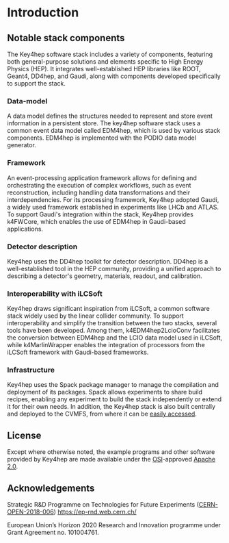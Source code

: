 # Introduction


## Notable stack components

The Key4hep software stack includes a variety of components, featuring both general-purpose solutions and elements specific to High Energy Physics (HEP). It integrates well-established HEP libraries like ROOT, Geant4, DD4hep, and Gaudi, along with components developed specifically to support the stack.

### Data-model

A data model defines the structures needed to represent and store event information in a persistent store. The key4hep software stack uses a common event data model called EDM4hep, which is used by various stack components. EDM4hep is implemented with the PODIO data model generator.

### Framework

An event-processing application framework allows for defining and orchestrating the execution of complex workflows, such as event reconstruction, including handling data transformations and their interdependencies. For its processing framework, Key4hep adopted Gaudi, a widely used framework established in experiments like LHCb and ATLAS. To support Gaudi's integration within the stack, Key4hep provides k4FWCore, which enables the use of EDM4hep in Gaudi-based applications.

### Detector description

Key4hep uses the DD4hep toolkit for detector description. DD4hep is a well-established tool in the HEP community, providing a unified approach to describing a detector's geometry, materials, readout, and calibration. 

### Interoperability with iLCSoft

Key4hep draws significant inspiration from iLCSoft, a common software stack widely used by the linear collider community. To support interoperability and simplify the transition between the two stacks, several tools have been developed. Among them, k4EDM4hep2LcioConv facilitates the conversion between EDM4hep and the LCIO data model used in iLCSoft, while k4MarlinWrapper enables the integration of processors from the iLCSoft framework with Gaudi-based frameworks.

### Infrastructure

Key4hep uses the Spack package manager to manage the compilation and deployment of its packages. Spack allows experiments to share build recipes, enabling any experiment to build the stack independently or extend it for their own needs. In addition, the Key4hep stack is also built centrally and deployed to the CVMFS, from where it can be [easily accessed](setup.md).

## License

Except where otherwise noted, the example programs and other software provided
by Key4hep are made available under the [OSI](https://opensource.org)-approved [Apache
2.0](https://opensource.org/license/apache-2-0/).

## Acknowledgements
Strategic R&D Programme on Technologies for Future Experiments ([CERN-OPEN-2018-006](https://cds.cern.ch/record/2649646/)) https://ep-rnd.web.cern.ch/   

European Union’s Horizon 2020 Research and Innovation programme under Grant
Agreement no. 101004761.
